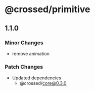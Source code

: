 # @crossed/primitive

## 1.1.0

### Minor Changes

- remove animation

### Patch Changes

- Updated dependencies
  - @crossed/core@0.3.0
